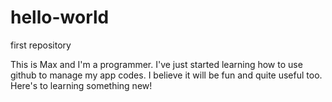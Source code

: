 # hello-world
first repository

This is Max and I'm a programmer. I've just started learning how to use github to manage my app codes. I believe it will be fun and quite useful too. Here's to learning something new!
